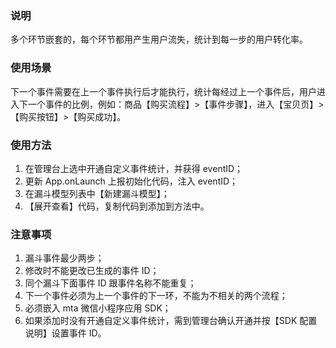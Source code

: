 ### 说明
多个环节嵌套的，每个环节都用产生用户流失，统计到每一步的用户转化率。
### 使用场景
下一个事件需要在上一个事件执行后才能执行，统计每经过上一个事件后，用户进入下一个事件的比例，例如：商品【购买流程】>【事件步骤】，进入【宝贝页】>【购买按钮】>【购买成功】。
### 使用方法
1. 在管理台上选中开通自定义事件统计，并获得 eventID；
2. 更新 App.onLaunch 上报初始化代码，注入 eventID；
3. 在漏斗模型列表中【新建漏斗模型】；
4. 【展开查看】代码，复制代码到添加到方法中。

### 注意事项
1. 漏斗事件最少两步；
2. 修改时不能更改已生成的事件 ID；
3. 同个漏斗下面事件 ID 跟事件名称不能重复；
4. 下一个事件必须为上一个事件的下一环，不能为不相关的两个流程；
5. 必须嵌入 mta 微信小程序应用 SDK；
6. 如果添加时没有开通自定义事件统计，需到管理台确认开通并按【SDK 配置说明】设置事件 ID。

